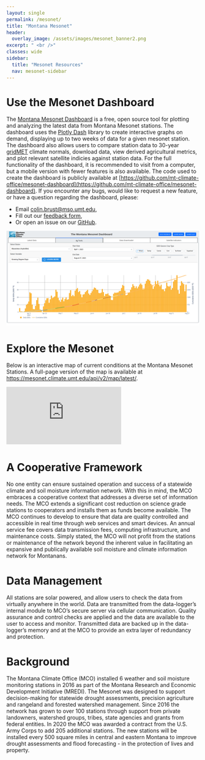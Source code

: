 ```yaml
---
layout: single
permalink: /mesonet/
title: "Montana Mesonet"
header:
  overlay_image: /assets/images/mesonet_banner2.png
excerpt: " <br />"
classes: wide
sidebar:
  title: "Mesonet Resources"
  nav: mesonet-sidebar
---
```


# Use the Mesonet Dashboard
The [Montana Mesonet Dashboard](https://mesonet.climate.umt.edu/dash/) is a free, open source tool for plotting and analyzing the latest data from Montana Mesonet stations. The dashboard uses the [Plotly Dash](https://plotly.com/dash) library to create interactive graphs on demand, displaying up to two weeks of data for a given mesonet station. The dashboard also allows users to compare station data to 30-year [gridMET](https://www.climatologylab.org/gridmet.html) climate normals, download data, view derived agricultural metrics, and plot relevant satellite indicies against station data. For the full functionality of the dashboard, it is recommended to visit from a computer, but a mobile version with fewer features is also available. The code used to create the dashboard is publicly available at [https://github.com/mt-climate-office/mesonet-dashboard](https://github.com/mt-climate-office/mesonet-dashboard). If you encounter any bugs, would like to request a new feature, or have a question regarding the dashboard, please:
* Email [colin.brust@mso.umt.edu](mailto:colin.brust@mso.umt.edu),
* Fill out our [feedback form](https://airtable.com/shrxlaYUu6DcyK98s),
* Or open an issue on our [GitHub](https://github.com/mt-climate-office/mesonet-dashboard/issues). 

<a href="https://mesonet.climate.umt.edu/dash/" target="_blank"><img src="/assets/images/dashboard_image.png" alt="image-right" /></a>


# Explore the Mesonet
Below is an interactive map of current conditions at the Montana Mesonet Stations. A full-page version of the map is available at <a href="https://mesonet.climate.umt.edu/api/v2/map/latest/" target="_blank">https://mesonet.climate.umt.edu/api/v2/map/latest/</a>.
<div class=""><iframe class="iframe_size" src="https://mesonet.climate.umt.edu/api/v2/map/latest/" frameborder="0px" float="left" scrolling="no"></iframe></div>

# A Cooperative Framework
No one entity can ensure sustained operation and success of a statewide climate and soil moisture information network. With this in mind, the MCO embraces a cooperative context that addresses a diverse set of information needs. The MCO extends a significant cost reduction on science grade stations to cooperators and installs them as funds become available. The MCO continues to develop to ensure that data are quality controlled and accessible in real time through web services and smart devices. An annual service fee covers data transmission fees, computing infrastructure, and maintenance costs. Simply stated, the MCO will not profit from the stations or maintenance of the network beyond the inherent value in facilitating an expansive and publically available soil moisture and climate information network for Montanans.

# Data Management
All stations are solar powered, and allow users to check the data from virtually anywhere in the world. Data are transmitted from the data-logger’s internal module to MCO’s secure server via cellular communication. Quality assurance and control checks are applied and the data are available to the user to access and monitor. Transmitted data are backed up in the data-logger’s memory and at the MCO to provide an extra layer of redundancy and protection.

# Background
The Montana Climate Office (MCO) installed 6 weather and soil moisture monitoring stations in 2016 as part of the Montana Research and Economic Development Initiative (MREDI). The Mesonet was designed to support decision-making for statewide drought assessments, precision agriculture and rangeland and forested watershed management. Since 2016 the network has grown to over 100 stations through support from private landowners, watershed groups, tribes, state agencies and grants from federal entities. In 2020 the MCO was awarded a contract from the U.S. Army Corps to add 205 additional stations. The new stations will be installed every 500 square miles in central and eastern Montana to improve drought assessments and flood forecasting - in the protection of lives and property.

<!-- # Contact
## Montana Mesonet Manager
Kevin Hyde <br />
W.A. Franke College of Forestry and Conservation <br />
University of Montana <br />
32 Campus Drive <br />
Missoula, MT 59812-5076 <br />
Phone: 406-546-2109 <br />
Email: [kevin.hyde@umontana.edu](mailto:kevin.hyde@umontana.edu) -->